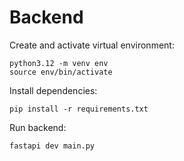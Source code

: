 
# Backend

Create and activate virtual environment:

```
python3.12 -m venv env
source env/bin/activate
```

Install dependencies:

```
pip install -r requirements.txt
```

Run backend:

```
fastapi dev main.py
```